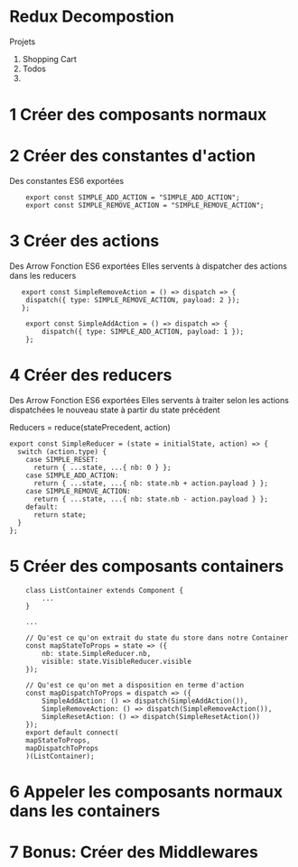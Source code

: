 # Redux Decompostion

Projets

1.  Shopping Cart
2.  Todos
3.

# 1 Créer des composants normaux

# 2 Créer des constantes d'action

Des constantes ES6 exportées

```
    export const SIMPLE_ADD_ACTION = "SIMPLE_ADD_ACTION";
    export const SIMPLE_REMOVE_ACTION = "SIMPLE_REMOVE_ACTION";
```

# 3 Créer des actions

Des Arrow Fonction ES6 exportées
Elles servents à dispatcher des actions dans les reducers

```
   export const SimpleRemoveAction = () => dispatch => {
    dispatch({ type: SIMPLE_REMOVE_ACTION, payload: 2 });
   };

    export const SimpleAddAction = () => dispatch => {
        dispatch({ type: SIMPLE_ADD_ACTION, payload: 1 });
    };
```

# 4 Créer des reducers

Des Arrow Fonction ES6 exportées
Elles servents à traiter selon les actions dispatchées le nouveau state à partir du state précédent

Reducers = reduce(statePrecedent, action)

```
export const SimpleReducer = (state = initialState, action) => {
  switch (action.type) {
    case SIMPLE_RESET:
      return { ...state, ...{ nb: 0 } };
    case SIMPLE_ADD_ACTION:
      return { ...state, ...{ nb: state.nb + action.payload } };
    case SIMPLE_REMOVE_ACTION:
      return { ...state, ...{ nb: state.nb - action.payload } };
    default:
      return state;
  }
};
```

# 5 Créer des composants containers

```
    class ListContainer extends Component {
        ...
    }

    ...

    // Qu'est ce qu'on extrait du state du store dans notre Container
    const mapStateToProps = state => ({
        nb: state.SimpleReducer.nb,
        visible: state.VisibleReducer.visible
    });

    // Qu'est ce qu'on met a disposition en terme d'action
    const mapDispatchToProps = dispatch => ({
        SimpleAddAction: () => dispatch(SimpleAddAction()),
        SimpleRemoveAction: () => dispatch(SimpleRemoveAction()),
        SimpleResetAction: () => dispatch(SimpleResetAction())
    });
    export default connect(
    mapStateToProps,
    mapDispatchToProps
    )(ListContainer);
```

# 6 Appeler les composants normaux dans les containers

# 7 Bonus: Créer des Middlewares

```

```
